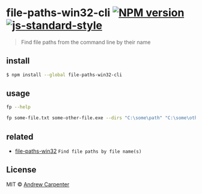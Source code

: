 # file-paths-win32-cli [![NPM version](https://badge.fury.io/js/file-paths-win32-cli.svg)](https://npmjs.org/package/file-paths-win32-cli)   [![js-standard-style](https://img.shields.io/badge/code%20style-standard-brightgreen.svg?style=flat)](https://github.com/feross/standard)

> Find file paths from the command line by their name

## install

```sh
$ npm install --global file-paths-win32-cli
```

## usage

```sh
fp --help

fp some-file.txt some-other-file.exe --dirs "C:\some\path" "C:\some\other\path"
```

## related
- [file-paths-win32](https://github.com/doesdev/file-paths-win32) `Find file paths by file name(s)`

## License

MIT © [Andrew Carpenter]()
